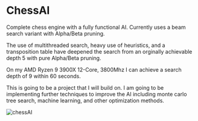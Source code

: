 # ChessAI
Complete chess engine with a fully functional AI. Currently uses a beam search variant with Alpha/Beta pruning.

The use of multithreaded search, heavy use of heuristics, and a transposition table have deepened the search from an orginally achievable depth 5 with pure Alpha/Beta pruning.

On my AMD Ryzen 9 3900X 12-Core, 3800Mhz I can achieve a search depth of 9 within 60 seconds.


This is going to be a project that I will build on. I am going to be implementing further techniques to improve the AI including monte carlo tree search,
machine learning, and other optimization methods. 


![chessAI](https://github.com/ColeStrickler/ChessAI/assets/82488869/f98602c4-0d1f-4334-8d90-71dd492210ae)
